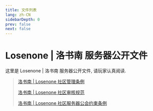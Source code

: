 ```yaml
---
title: 文件列表
lang: zh-CN
sidebarDepth: 0
prev: false
next: false
---
```


# Losenone | 洛书南 服务器公开文件

这里是 Losenone | 洛书南 服务器公开文件, 请玩家认真阅读.

> [洛书南 | Losenone 社区管理条例](./moderation_rules.md)
>
> [洛书南 | Losenone 社区审核规范](./review_rules.md)
>
> [洛书南 | Losenone 社区服务器公会约束条例](./guild_rules.md)
